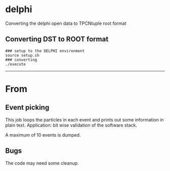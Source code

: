 # delphi
Converting the delphi open data to TPCNtuple root format

## Converting DST to ROOT format
```
### setup to the DELPHI environment
source setup.sh
### converting
./execute
```

---
# From 
## Event picking

This job loops the particles in each event and prints out some information in plain text.
Application: bit wise validation of the software stack.

A maximum of 10 events is dumped.

## Bugs
The code may need some cleanup.